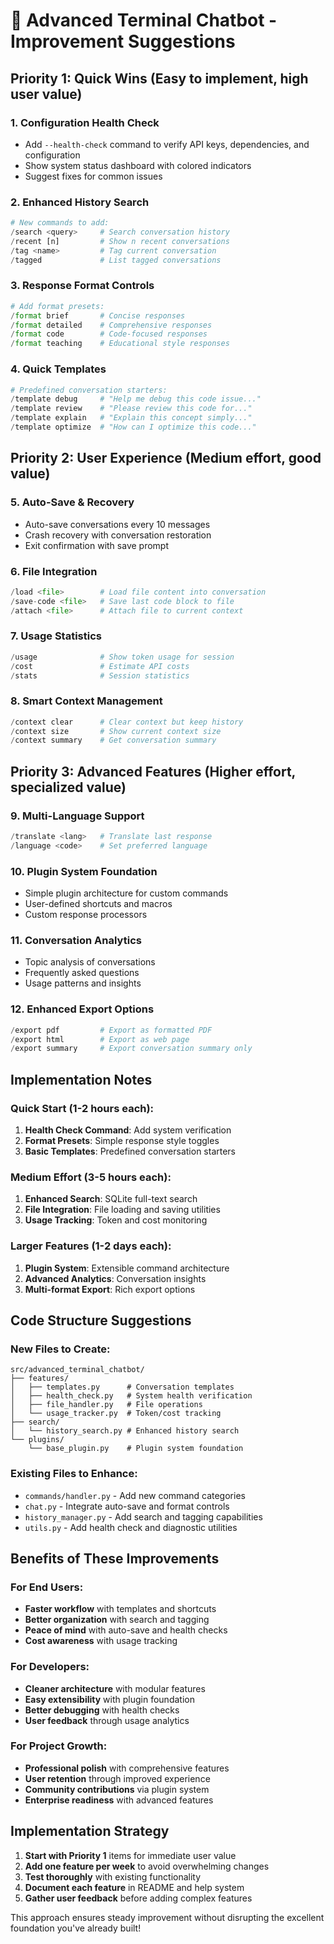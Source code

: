 # 🚀 Advanced Terminal Chatbot - Improvement Suggestions

## Priority 1: Quick Wins (Easy to implement, high user value)

### 1. **Configuration Health Check**
- Add `--health-check` command to verify API keys, dependencies, and configuration
- Show system status dashboard with colored indicators
- Suggest fixes for common issues

### 2. **Enhanced History Search**
```python
# New commands to add:
/search <query>     # Search conversation history
/recent [n]         # Show n recent conversations
/tag <name>         # Tag current conversation
/tagged             # List tagged conversations
```

### 3. **Response Format Controls**
```python
# Add format presets:
/format brief       # Concise responses
/format detailed    # Comprehensive responses  
/format code        # Code-focused responses
/format teaching    # Educational style responses
```

### 4. **Quick Templates**
```python
# Predefined conversation starters:
/template debug     # "Help me debug this code issue..."
/template review    # "Please review this code for..."
/template explain   # "Explain this concept simply..."
/template optimize  # "How can I optimize this code..."
```

## Priority 2: User Experience (Medium effort, good value)

### 5. **Auto-Save & Recovery**
- Auto-save conversations every 10 messages
- Crash recovery with conversation restoration
- Exit confirmation with save prompt

### 6. **File Integration**
```python
/load <file>        # Load file content into conversation
/save-code <file>   # Save last code block to file
/attach <file>      # Attach file to current context
```

### 7. **Usage Statistics**
```python
/usage              # Show token usage for session
/cost               # Estimate API costs
/stats              # Session statistics
```

### 8. **Smart Context Management**
```python
/context clear      # Clear context but keep history
/context size       # Show current context size
/context summary    # Get conversation summary
```

## Priority 3: Advanced Features (Higher effort, specialized value)

### 9. **Multi-Language Support**
```python
/translate <lang>   # Translate last response
/language <code>    # Set preferred language
```

### 10. **Plugin System Foundation**
- Simple plugin architecture for custom commands
- User-defined shortcuts and macros
- Custom response processors

### 11. **Conversation Analytics**
- Topic analysis of conversations
- Frequently asked questions
- Usage patterns and insights

### 12. **Enhanced Export Options**
```python
/export pdf         # Export as formatted PDF
/export html        # Export as web page
/export summary     # Export conversation summary only
```

## Implementation Notes

### Quick Start (1-2 hours each):
1. **Health Check Command**: Add system verification
2. **Format Presets**: Simple response style toggles
3. **Basic Templates**: Predefined conversation starters

### Medium Effort (3-5 hours each):
1. **Enhanced Search**: SQLite full-text search
2. **File Integration**: File loading and saving utilities
3. **Usage Tracking**: Token and cost monitoring

### Larger Features (1-2 days each):
1. **Plugin System**: Extensible command architecture
2. **Advanced Analytics**: Conversation insights
3. **Multi-format Export**: Rich export options

## Code Structure Suggestions

### New Files to Create:
```
src/advanced_terminal_chatbot/
├── features/
│   ├── templates.py      # Conversation templates
│   ├── health_check.py   # System health verification
│   ├── file_handler.py   # File operations
│   └── usage_tracker.py  # Token/cost tracking
├── search/
│   └── history_search.py # Enhanced history search
└── plugins/
    └── base_plugin.py    # Plugin system foundation
```

### Existing Files to Enhance:
- `commands/handler.py` - Add new command categories
- `chat.py` - Integrate auto-save and format controls
- `history_manager.py` - Add search and tagging capabilities
- `utils.py` - Add health check and diagnostic utilities

## Benefits of These Improvements

### For End Users:
- **Faster workflow** with templates and shortcuts
- **Better organization** with search and tagging
- **Peace of mind** with auto-save and health checks
- **Cost awareness** with usage tracking

### For Developers:
- **Cleaner architecture** with modular features
- **Easy extensibility** with plugin foundation
- **Better debugging** with health checks
- **User feedback** through usage analytics

### For Project Growth:
- **Professional polish** with comprehensive features
- **User retention** through improved experience
- **Community contributions** via plugin system
- **Enterprise readiness** with advanced features

## Implementation Strategy

1. **Start with Priority 1** items for immediate user value
2. **Add one feature per week** to avoid overwhelming changes
3. **Test thoroughly** with existing functionality
4. **Document each feature** in README and help system
5. **Gather user feedback** before adding complex features

This approach ensures steady improvement without disrupting the excellent foundation you've already built!
